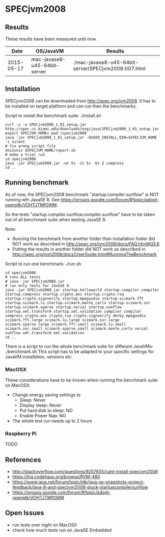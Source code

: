 # SPECjvm2008

## Results

These results have been measured until now.

| Date | OS/JavaVM     | Results       |
| ---- | ------------- | ------------- |
| 2015-05-17 | mac-javase8-u45-64bit-server | ./mac-javase8-u45-64bit-server/SPECjvm2008.007.html  |

## Installation

SPECjvm2008 can be downloaded from http://spec.org/jvm2008. It has to be installed on target platform and can run then the benchmarks.

Script to install the benchmark suite: ./install.sh
```
curl -s -o SPECjvm2008_1_01_setup.jar http://spec.cs.miami.edu/downloads/osg/java/SPECjvm2008_1_01_setup.jar
export SPECJVM_HOME=`pwd`/specjvm2008
java -jar SPECjvm2008_1_01_setup.jar -DUSER_INSTALL_DIR=$SPECJVM_HOME -i silent
# fix wrong script file
dos2unix $SPECJVM_HOME/report.sh
# make a trial run
cd specjvm2008
java -jar SPECjvm2008.jar -wt 5s -it 5s -bt 2 compress
cd ..
```

## Running benchmark

As of now, the SPECjvm2008 benchmark "startup.compiler.sunflow" is NOT running wth JavaSE 8. See https://groups.google.com/forum/#!topic/adopt-openjdk/VOHTJTMfGWM.

So the tests "startup.compiler.sunflow,compiler.sunflow" have to be taken out of all benchmark suite when testing JavaSE 8.

Note:
* Running the benchmark from another folder than installation folder did NOT work as described in http://spec.org/jvm2008/docs/FAQ.html#Q3.6
* Putting the results in another folder did NOT work as described in http://spec.org/jvm2008/docs/UserGuide.html#RunningTheBenchmark


Script to run one benchmark: ./run.sh
```
cd specjvm2008
# runs ALL tests
# java -jar SPECjvm2008.jar
# run only tests for JavaSE 8
java -jar SPECjvm2008.jar startup.helloworld startup.compiler.compiler  startup.compress startup.crypto.aes startup.crypto.rsa startup.crypto.signverify startup.mpegaudio startup.scimark.fft startup.scimark.lu startup.scimark.monte_carlo startup.scimark.sor startup.scimark.sparse startup.serial startup.sunflow startup.xml.transform startup.xml.validation compiler.compiler compress crypto.aes crypto.rsa crypto.signverify derby mpegaudio scimark.fft.large scimark.lu.large scimark.sor.large scimark.sparse.large scimark.fft.small scimark.lu.small scimark.sor.small scimark.sparse.small scimark.monte_carlo serial sunflow xml.transform xml.validation
cd ..
```

There is a script to run the whole benchmark suite for different JavaVMs: ./benchmark.sh
This script has to be adapted to your specific settings for JavaVM installation, versions etc.

### MacOSX

These considerations have to be known when running the benchmark suite on MacOSX:
* Change energy saving settings to
  * Sleep: Never
  * Display sleep: Never
  * Put hard disk to sleep: NO
  * Enable Power Nap: NO
* The whole test run needs up to 2 hours

### Raspberry Pi

TODO

## References

* http://stackoverflow.com/questions/9257835/cant-install-specjvm2008
* https://jira.codehaus.org/browse/RVM-480
* https://www.java.net/forum/topic/jdk/java-se-snapshots-project-feedback/java-8-and-specjvm2008-stuck-startupcompilersunflow
* https://groups.google.com/forum/#!topic/adopt-openjdk/VOHTJTMfGWM

## Open Issues

* run tests over night on MacOSX
* check how much tests run on JavaSE Embedded
